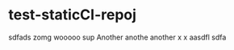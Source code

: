 test-staticCI-repoj
==================
sdfads
zomg
wooooo
sup
Another
anothe
another
x
x
aasdfl
sdfa
